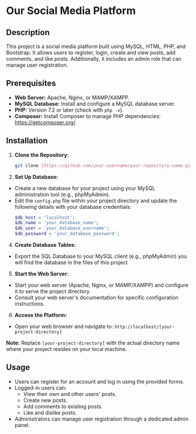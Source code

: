 
# Our Social Media Platform

## Description

This project is a social media platform built using MySQL, HTML, PHP, and Bootstrap. It allows users to register, login, create and view posts, add comments, and like posts. Additionally, it includes an admin role that can manage user registration.

## Prerequisites

- **Web Server:** Apache, Nginx, or MAMP/XAMPP.
- **MySQL Database:** Install and configure a MySQL database server.
- **PHP:** Version 7.2 or later (check with `php -v`).
- **Composer:** Install Composer to manage PHP dependencies: https://getcomposer.org/

## Installation

1. **Clone the Repository:**

   ```bash 
   git clone [https://github.com/your-username/your-repository-name.git]
   ```
  2. **Set Up Database:**
  -   Create a new database for your project using your MySQL administration tool (e.g., phpMyAdmin).
-   Edit the `config.php` file within your project directory and update the following details with your database credentials:
	```php
	$db_host = 'localhost';
	$db_name = 'your_database_name';
	$db_user = 'your_database_username';
	$db_password = 'your_database_password';
	```
   4. **Create Database Tables:**
   - Export the SQL Database to your MySQL client (e.g., phpMyAdmin) 
   you will find the database in the files of this project
   
   5. **Start the Web Server:**
   -   Start your web server (Apache, Nginx, or MAMP/XAMPP) and configure it to serve the project directory.
-   Consult your web server's documentation for specific configuration instructions.
   6. **Access the Platform:**
   -   Open your web browser and navigate to: `http://localhost/[your-project-directory]`

**Note:** Replace `[your-project-directory]` with the actual directory name where your project resides on your local machine.

## Usage

-   Users can register for an account and log in using the provided forms.
-   Logged-in users can:
    -   View their own and other users' posts.
    -   Create new posts.
    -   Add comments to existing posts.
    -   Like and dislike posts.
-   Administrators can manage user registration through a dedicated admin panel.
